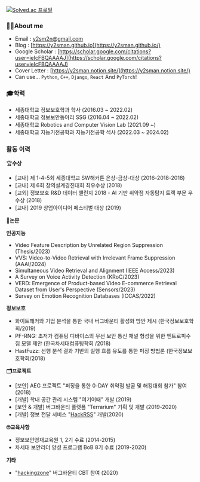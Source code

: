 [![Solved.ac 프로필](http://mazassumnida.wtf/api/mini/generate_badge?boj=y2sman)](https://solved.ac/y2sman)

### 👨‍💻About me

- Email : [y2sm2n@gmail.com](mailto:y2sm2n@gmail.com)
- Blog : [https://y2sman.github.io](https://y2sman.github.io/)
- Google Scholar : [https://scholar.google.com/citations?user=ieIcFBQAAAAJ](https://scholar.google.com/citations?user=ieIcFBQAAAAJ)
- Cover Letter : [https://y2sman.notion.site/](https://y2sman.notion.site/)
- Can use... `Python`, `C++`, `Django`, `React` And `PyTorch`!

### 🎓학력

- 세종대학교 정보보호학과 학사 (2016.03 ~ 2022.02)
- 세종대학교 정보보안동아리 SSG (2016.04 ~ 2022.02)
- 세종대학교 Robotics and Computer Vision Lab (2021.09 ~)
- 세종대학교 지능기전공학과 지능기전공학 석사 (2022.03 ~ 2024.02)

### 활동 이력

🏆**수상**

- [교내] 제 1-4-5회 세종대학교 SW해커톤 은상-금상-대상 (2016-2018-2018)
- [교내] 제 6회 창의설계경진대회 최우수상 (2018)
- [교외] 정보보호 R&D 데이터 챌린지 2018 - AI 기반 취약점 자동탐지 트랙 부문 우수상 (2018)
- [교내] 2019 창업아이디어 페스티벌 대상 (2019)

📄**논문**

**인공지능**

- Video Feature Description by Unrelated Region Suppression (Thesis/2023)
- VVS: Video-to-Video Retrieval with Irrelevant Frame Suppression (AAAI/2024)
- Simultaneous Video Retrieval and Alignment (IEEE Access/2023)
- A Survey on Voice Activity Detection (KRoC/2023)
- VERD: Emergence of Product-based Video E-commerce Retrieval Dataset from User's Perspective (Sensors/2023)
- Survey on Emotion Recognition Databases (ICCAS/2022)

**정보보호**

- 화이트해커와 기업 분석을 통한 국내 버그바운티 활성화 방안 제시 (한국정보보호학회/2019)
- PF-RNG: 초저가 컴퓨팅 디바이스의 무선 보안 통신 채널 형성을 위한 엔트로피수집 모델 제안 (한국차세대컴퓨팅학회 /2018)
- HastFuzz: 선행 분석 결과 기반의 실행 흐름 유도를 통한 퍼징 방법론 (한국정보보호학회/2018)

**🗂️프로젝트**

- [보안] AEG 프로젝트 "퍼징을 통한 0-DAY 취약점 발굴 및 해킹대회 참가" 참여 (2018)
- [개발] 학내 공간 관리 시스템 "여기어때" 개발 (2019)
- [보안 & 개발] 버그바운티 플랫폼  "Terrarium" 기획 및 개발 (2019-2020)
- [개발] 정보 전달 서비스 "[HackRSS](https://hackrss.kr)" 개발(2020)

**🙄교육사항**

- 정보보안영재교육원 1, 2기 수료 (2014-2015)
- 차세대 보안리더 양성 프로그램 BoB 8기 수료 (2019-2020)

**기타**

- "[hackingzone](https://hackingzone.net/)" 버그바운티 CBT 참여 (2020)
